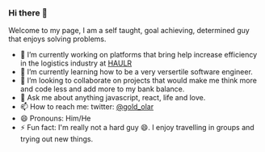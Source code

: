 ### Hi there 👋


Welcome to my page, I am a self taught, goal achieving, determined guy that enjoys solving problems.

- 🔭 I’m currently working on platforms that bring help increase efficiency in the logistics industry at [HAULR](https://www.haulr.ng)
- 🌱 I’m currently learning how to be a very versertile software engineer. 
- 👯 I’m looking to collaborate on projects that would make me think more and code less and add more to my bank balance.
- 💬 Ask me about anything javascript, react, life and love.
- 📫 How to reach me: twitter: [@gold_olar](http://www.twitter.com/gold_olar)
- 😄 Pronouns: Him/He
- ⚡ Fun fact: I'm really not a hard guy 😄. I enjoy travelling in groups and trying out new things.


